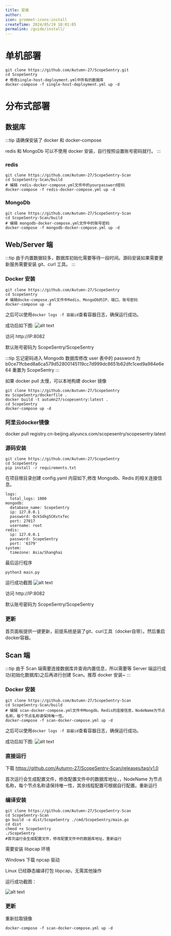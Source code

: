 ```yaml
---
title: 安装
author:
icon: grommet-icons:install
createTime: 2024/05/19 18:01:05
permalink: /guide/install/
---
```


# 单机部署
```
git clone https://github.com/Autumn-27/ScopeSentry.git
cd ScopeSentry
# 修改single-host-deployment.yml中所有的数据库
docker-compose -f single-host-deployment.yml up -d
```


# 分布式部署

## 数据库

:::tip
请确保安装了 docker 和 docker-compose

redis 和 MongoDb 可以不使用 docker 安装，自行按照设置账号密码就行。
:::

### redis

```
git clone https://github.com/Autumn-27/ScopeSentry-Scan
cd ScopeSentry-Scan/build
# 编辑 redis-docker-compose.yml文件中的yourpassword密码
docker-compose -f redis-docker-compose.yml up -d
```

### MongoDb

```
git clone https://github.com/Autumn-27/ScopeSentry-Scan
cd ScopeSentry-Scan/build
# 编辑 mongodb-docker-compose.yml文件中的账号密码
docker-compose -f mongodb-docker-compose.yml up -d
```

## Web/Server 端

:::tip
由于内置数据较多，数据库初始化需要等待一段时间。源码安装如果需要更新服务需要安装 git、curl 工具。
:::

### Docker 安装 

```
git clone https://github.com/Autumn-27/ScopeSentry
cd ScopeSentry
# 编辑docke-compose.yml文件中Redis、MongoDb的IP、端口、账号密码
docker-compose up -d
```

之后可以使用`docker logs -f 容器id`查看容器日志，确保运行成功。

成功后如下图:
![alt text](/images/docker-server.png)

访问 http://IP:8082

默认账号密码为 ScopeSentry/ScopeSentry

:::tip
忘记密码进入 Mongodb 数据库修改 user 表中的 password 为 b0ce71fcbed8a6ca579d52800145119cc7d999dc8651b62dfc1ced9a984e6e64
重置为 ScopeSentry
:::

如果 docker pull 太慢，可以本地构建 docker 镜像

```
git clone https://github.com/Autumn-27/ScopeSentry
mv ScopeSentry/dockerfile .
docker build -t autumn27/scopesentry:latest .
cd ScopeSentry
docker-compose up -d
```

### 阿里云docker镜像
docker pull registry.cn-beijing.aliyuncs.com/scopesentry/scopesentry:latest


### 源码安装

```
git clone https://github.com/Autumn-27/ScopeSentry
cd ScopeSentry
pip install -r requirements.txt
```

在项目根目录创建 config.yaml
内容如下,修改 Mongodb、Redis 的相关连接信息。

```
logs:
  total_logs: 1000
mongodb:
  database_name: ScopeSentry
  ip: 127.0.0.1
  password: QckSdkg5CKvtxfec
  port: 27017
  username: root
redis:
  ip: 127.0.0.1
  password: ScopeSentry
  port: '6379'
system:
  timezone: Asia/Shanghai
```

最后运行程序

```
python3 main.py
```

运行成功截图
![alt text](/images/image.png)

访问 http://IP:8082

默认账号密码为 ScopeSentry/ScopeSentry

### 更新
首页面板提供一键更新，前提系统是装了git、curl工具（docker自带）。然后重启docker容器。

## Scan 端

:::tip
由于 Scan 端需要连接数据库并查询内置信息，所以需要等 Server 端运行成功(初始化数据库)之后再进行创建 Scan。推荐 docker 安装~
:::

### Docker 安装

```
git clone https://github.com/Autumn-27/ScopeSentry-Scan
cd ScopeSentry-Scan/build
# 编辑 scan-docker-compose.yml文件中Mongdb、Redis的连接信息，NodeName为节点名称，每个节点名称请保持唯一性。
docker-compose -f scan-docker-compose.yml up -d
```

之后可以使用`docker logs -f 容器id`查看容器日志，确保运行成功。

成功后如下图:
![alt text](/images/image-1.png)

### 直接运行

下载
https://github.com/Autumn-27/ScopeSentry-Scan/releases/tag/v1.0

首次运行会生成配置文件，修改配置文件中的数据库地址，，NodeName 为节点名称，每个节点名称请保持唯一性，其余线程配置可根据自行配置。重新运行

### 编译安装

```
git clone https://github.com/Autumn-27/ScopeSentry-Scan
cd ScopeSentry-Scan
go build -o dist/ScopeSentry ./cmd/ScopeSentry/main.go
cd dist
chmod +x ScopeSentry
./ScopeSentry
#首次运行会生成配置文件，修改配置文件中的数据库地址，重新运行
```

需要安装 libpcap 环境

Windows 下载 npcap 驱动

Linux 已经静态编译打包 libpcap，无需其他操作

运行成功截图：

![alt text](/images/image-1.png)


### 更新
重新拉取镜像

`docker-compose -f scan-docker-compose.yml up -d`

